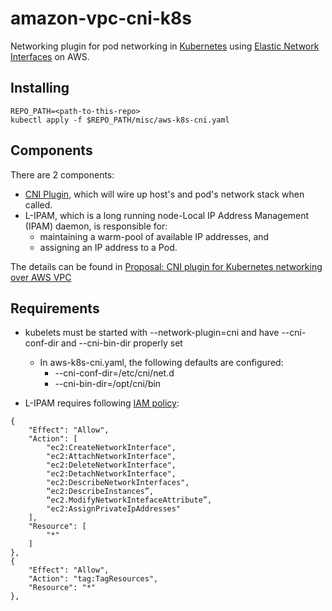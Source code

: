 # amazon-vpc-cni-k8s
Networking plugin for pod networking in [Kubernetes](https://kubernetes.io/) using [Elastic Network Interfaces](https://docs.aws.amazon.com/AWSEC2/latest/UserGuide/using-eni.html) on AWS.

## Installing

```
REPO_PATH=<path-to-this-repo>
kubectl apply -f $REPO_PATH/misc/aws-k8s-cni.yaml
```

## Components

  There are 2 components:
  
  * [CNI Plugin](https://kubernetes.io/docs/concepts/cluster-administration/network-plugins/#cni), which will wire up host's and pod's network stack when called.
  * L-IPAM, which is a long running node-Local IP Address Management (IPAM) daemon, is responsible for:
  	* maintaining a warm-pool of available IP addresses, and
  	* assigning an IP address to a Pod.

The details can be found in [Proposal: CNI plugin for Kubernetes networking over AWS VPC](https://github.com/aws/amazon-vpc-cni-k8s/blob/master/proposals/cni-proposal.md)
   
## Requirements

* kubelets must be started with --network-plugin=cni and have --cni-conf-dir and --cni-bin-dir properly set
	* In aws-k8s-cni.yaml, the following defaults are configured:
		*  --cni-conf-dir=/etc/cni/net.d
		*  --cni-bin-dir=/opt/cni/bin

* L-IPAM requires following [IAM policy](https://docs.aws.amazon.com/IAM/latest/UserGuide/access_policies.html):

 ```       
 {
     "Effect": "Allow",
     "Action": [
         "ec2:CreateNetworkInterface",
         "ec2:AttachNetworkInterface",
         "ec2:DeleteNetworkInterface",
         "ec2:DetachNetworkInterface",
         "ec2:DescribeNetworkInterfaces",
         “ec2:DescribeInstances”,
         “ec2.ModifyNetworkIntefaceAttribute”,
         "ec2:AssignPrivateIpAddresses"
     ],
     "Resource": [
         "*"
     ]
 },
 {
     "Effect": "Allow",
     "Action": "tag:TagResources",
     "Resource": "*"
 },
```       
   




